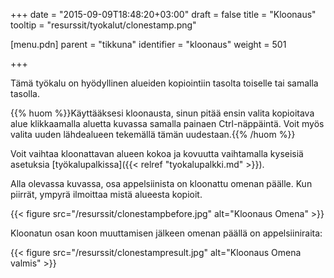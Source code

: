 +++
date = "2015-09-09T18:48:20+03:00"
draft = false
title = "Kloonaus"
tooltip = "resurssit/tyokalut/clonestamp.png"

[menu.pdn]
    parent = "tikkuna"
    identifier = "kloonaus"
    weight = 501

+++

Tämä työkalu on hyödyllinen alueiden kopiointiin tasolta toiselle tai samalla tasolla.

{{% huom %}}Käyttääksesi kloonausta, sinun pitää ensin valita kopioitava alue klikkaamalla aluetta kuvassa samalla painaen Ctrl-näppäintä. Voit myös valita uuden lähdealueen tekemällä tämän uudestaan.{{% /huom %}}

Voit vaihtaa kloonattavan alueen kokoa ja kovuutta vaihtamalla kyseisiä asetuksia [työkalupalkissa]({{< relref "tyokalupalkki.md" >}}).

Alla olevassa kuvassa, osa appelsiinista on kloonattu omenan päälle. Kun piirrät, ympyrä ilmoittaa mistä alueesta kopioit.

{{< figure src="/resurssit/clonestampbefore.jpg" alt="Kloonaus Omena" >}}

Kloonatun osan koon muuttamisen jälkeen omenan päällä on appelsiiniraita:

{{< figure src="/resurssit/clonestampresult.jpg" alt="Kloonaus Omena valmis" >}}

